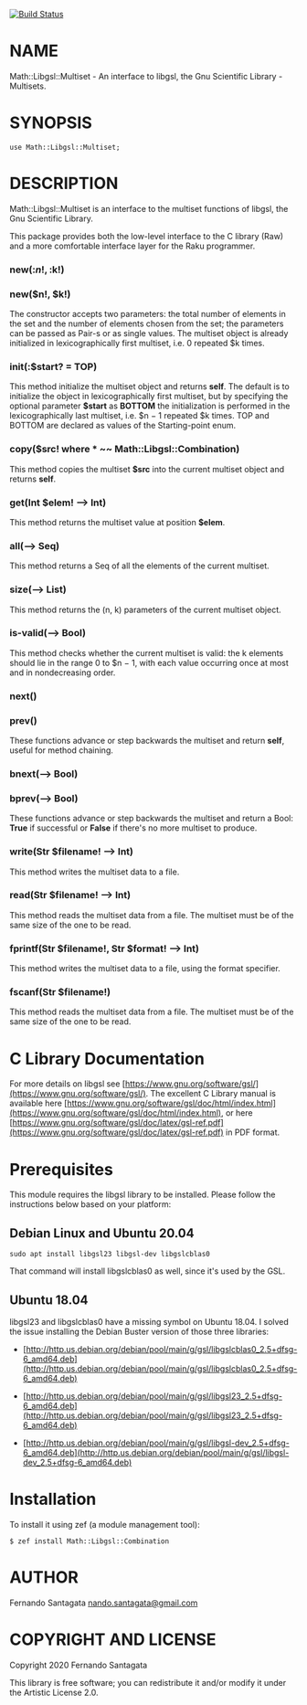 [![Build Status](https://travis-ci.org/frithnanth/raku-Math-Libgsl-Multiset.svg?branch=master)](https://travis-ci.org/frithnanth/raku-Math-Libgsl-Multiset)

NAME
====

Math::Libgsl::Multiset - An interface to libgsl, the Gnu Scientific Library - Multisets.

SYNOPSIS
========

```perl6
use Math::Libgsl::Multiset;
```

DESCRIPTION
===========

Math::Libgsl::Multiset is an interface to the multiset functions of libgsl, the Gnu Scientific Library.

This package provides both the low-level interface to the C library (Raw) and a more comfortable interface layer for the Raku programmer.

### new(:$n!, :$k!)

### new($n!, $k!)

The constructor accepts two parameters: the total number of elements in the set and the number of elements chosen from the set; the parameters can be passed as Pair-s or as single values. The multiset object is already initialized in lexicographically first multiset, i.e. 0 repeated $k times.

### init(:$start? = TOP)

This method initialize the multiset object and returns **self**. The default is to initialize the object in lexicographically first multiset, but by specifying the optional parameter **$start** as **BOTTOM** the initialization is performed in the lexicographically last multiset, i.e. $n − 1 repeated $k times. TOP and BOTTOM are declared as values of the Starting-point enum.

### copy($src! where * ~~ Math::Libgsl::Combination)

This method copies the multiset **$src** into the current multiset object and returns **self**.

### get(Int $elem! --> Int)

This method returns the multiset value at position **$elem**.

### all(--> Seq)

This method returns a Seq of all the elements of the current multiset.

### size(--> List)

This method returns the (n, k) parameters of the current multiset object.

### is-valid(--> Bool)

This method checks whether the current multiset is valid: the k elements should lie in the range 0 to $n − 1, with each value occurring once at most and in nondecreasing order.

### next()

### prev()

These functions advance or step backwards the multiset and return **self**, useful for method chaining.

### bnext(--> Bool)

### bprev(--> Bool)

These functions advance or step backwards the multiset and return a Bool: **True** if successful or **False** if there's no more multiset to produce.

### write(Str $filename! --> Int)

This method writes the multiset data to a file.

### read(Str $filename! --> Int)

This method reads the multiset data from a file. The multiset must be of the same size of the one to be read.

### fprintf(Str $filename!, Str $format! --> Int)

This method writes the multiset data to a file, using the format specifier.

### fscanf(Str $filename!)

This method reads the multiset data from a file. The multiset must be of the same size of the one to be read.

C Library Documentation
=======================

For more details on libgsl see [https://www.gnu.org/software/gsl/](https://www.gnu.org/software/gsl/). The excellent C Library manual is available here [https://www.gnu.org/software/gsl/doc/html/index.html](https://www.gnu.org/software/gsl/doc/html/index.html), or here [https://www.gnu.org/software/gsl/doc/latex/gsl-ref.pdf](https://www.gnu.org/software/gsl/doc/latex/gsl-ref.pdf) in PDF format.

Prerequisites
=============

This module requires the libgsl library to be installed. Please follow the instructions below based on your platform:

Debian Linux and Ubuntu 20.04
------------

    sudo apt install libgsl23 libgsl-dev libgslcblas0

That command will install libgslcblas0 as well, since it's used by the GSL.

Ubuntu 18.04
------------

libgsl23 and libgslcblas0 have a missing symbol on Ubuntu 18.04. I solved the issue installing the Debian Buster version of those three libraries:

  * [http://http.us.debian.org/debian/pool/main/g/gsl/libgslcblas0_2.5+dfsg-6_amd64.deb](http://http.us.debian.org/debian/pool/main/g/gsl/libgslcblas0_2.5+dfsg-6_amd64.deb)

  * [http://http.us.debian.org/debian/pool/main/g/gsl/libgsl23_2.5+dfsg-6_amd64.deb](http://http.us.debian.org/debian/pool/main/g/gsl/libgsl23_2.5+dfsg-6_amd64.deb)

  * [http://http.us.debian.org/debian/pool/main/g/gsl/libgsl-dev_2.5+dfsg-6_amd64.deb](http://http.us.debian.org/debian/pool/main/g/gsl/libgsl-dev_2.5+dfsg-6_amd64.deb)

Installation
============

To install it using zef (a module management tool):

    $ zef install Math::Libgsl::Combination

AUTHOR
======

Fernando Santagata <nando.santagata@gmail.com>

COPYRIGHT AND LICENSE
=====================

Copyright 2020 Fernando Santagata

This library is free software; you can redistribute it and/or modify it under the Artistic License 2.0.

